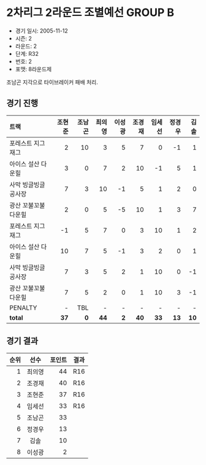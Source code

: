 # 2차리그 2라운드 조별예선 GROUP B

- 경기 일시: 2005-11-12
- 시즌: 2
- 라운드: 2
- 단계: R32
- 번호: 2
- 포맷: 8라운드제



조남곤 지각으로 타이브레이커 패배 처리.

## 경기 진행

| 트랙 | 조현준 | 조남곤 | 최의영 | 이성광 | 조경재 | 임세선 | 정경우 | 김솔 |
|:---|---:|---:|---:|---:|---:|---:|---:|---:|
| 포레스트 지그재그 | 2 | 10 | 3 | 5 | 7 | 0 | -1 | 1 |
| 아이스 설산 다운힐 | 3 | 0 | 7 | 2 | 10 | -1 | 5 | 1 |
| 사막 빙글빙글 공사장 | 7 | 3 | 10 | -1 | 5 | 1 | 2 | 0 |
| 광산 꼬불꼬불 다운힐 | 2 | 0 | 5 | -5 | 10 | 1 | 3 | 7 |
| 포레스트 지그재그 | -1 | 5 | 7 | 0 | 3 | 10 | 1 | 2 |
| 아이스 설산 다운힐 | 10 | 7 | 5 | -1 | 3 | 2 | 0 | 1 |
| 사막 빙글빙글 공사장 | 7 | 3 | 5 | 2 | 1 | 10 | 0 | -1 |
| 광산 꼬불꼬불 다운힐 | 7 | 5 | 2 | 0 | 1 | 10 | 3 | -1 |
| PENALTY | - | TBL | - | - | - | - | - | - |
| __total__ | __37__ | __0__ | __44__ | __2__ | __40__ | __33__ | __13__ | __10__ |




## 경기 결과

| 순위 | 선수 | 포인트 | 결과 |
|---:|:---:|---:|:---:|
| 1 | 최의영 | 44 | R16 |
| 2 | 조경재 | 40 | R16 |
| 3 | 조현준 | 37 | R16 |
| 4 | 임세선 | 33 | R16 |
| 5 | 조남곤 | 33 |  |
| 6 | 정경우 | 13 |  |
| 7 | 김솔 | 10 |  |
| 8 | 이성광 | 2 |  |

